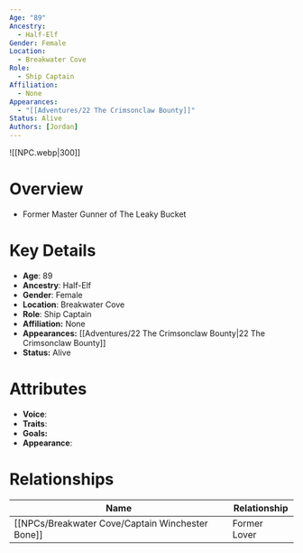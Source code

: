 ```yaml
---
Age: "89"
Ancestry:
  - Half-Elf
Gender: Female
Location:
  - Breakwater Cove
Role:
  - Ship Captain
Affiliation:
  - None
Appearances:
  - "[[Adventures/22 The Crimsonclaw Bounty]]"
Status: Alive
Authors: [Jordan]
---
```


![[NPC.webp\|300]]

# Overview
- Former Master Gunner of The Leaky Bucket

# Key Details
- **Age**: 89
- **Ancestry**: Half-Elf
- **Gender**: Female
- **Location**: Breakwater Cove
- **Role**: Ship Captain
- **Affiliation:** None
- **Appearances:** [[Adventures/22 The Crimsonclaw Bounty\|22 The Crimsonclaw Bounty]]
- **Status:** Alive

# Attributes
- **Voice**: 
- **Traits**: 
- **Goals:** 
- **Appearance**: 

# Relationships

| Name                        | Relationship |
| --------------------------- | ------------ |
| [[NPCs/Breakwater Cove/Captain Winchester Bone]] | Former Lover |

